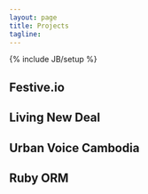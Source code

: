 ```yaml
---
layout: page
title: Projects
tagline:
---
```

{% include JB/setup %}

## Festive.io

## Living New Deal

## Urban Voice Cambodia

## Ruby ORM